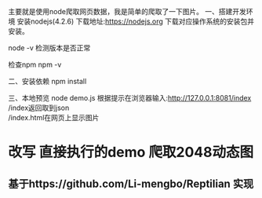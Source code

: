 主要就是使用node爬取网页数据，我是简单的爬取了一下图片。
一、搭建开发环境
安装nodejs(4.2.6)
下载地址:https://nodejs.org 下载对应操作系统的安装包并安装。

node -v
检测版本是否正常

检查npm
npm -v

二、安装依赖
npm install

三、本地预览
node demo.js
根据提示在浏览器输入:http://127.0.0.1:8081/index
<br/>
/index返回取到json
<br/>
/index.html在网页上显示图片

# 改写 直接执行的demo 爬取2048动态图

## 基于https://github.com/Li-mengbo/Reptilian  实现
